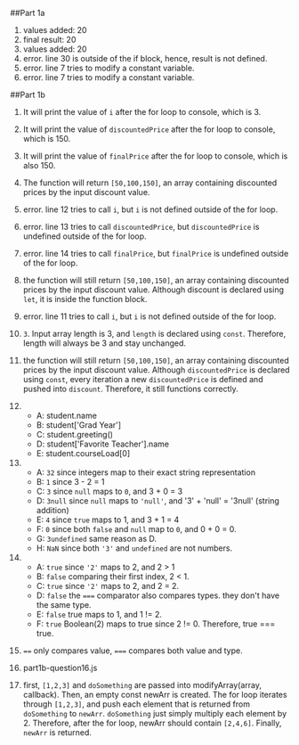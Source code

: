 ##Part 1a
1.  values added: 20
2.  final result: 20
3. values added: 20
4. error. line 30 is outside of the if block, hence, result is not defined.
5. error. line 7 tries to modify a constant variable.
6. error. line 7 tries to modify a constant variable.
  
##Part 1b
1. It will print the value of `i` after the for loop to console, which is 3. 
2. It will print the value of `discountedPrice` after the for loop to console, which is 150. 
3. It will print the value of `finalPrice` after the for loop to console, which is also 150. 
4. The function will return `[50,100,150]`, an array containing discounted prices by the input discount value. 
5. error. line 12 tries to call `i`, but `i` is not defined outside of the for loop. 
6. error. line 13 tries to call `discountedPrice`, but `discountedPrice` is undefined outside of the for loop. 
7. error. line 14 tries to call `finalPrice`, but `finalPrice` is undefined outside of the for loop. 
8. the function will still return `[50,100,150]`, an array containing discounted prices by the input discount value. Although discount is declared using `let`, it is inside the function block.
9. error. line 11 tries to call `i`, but `i` is not defined outside of the for loop. 
10. `3`. Input array length is 3, and `length` is declared using `const`. Therefore, length will always be 3 and stay unchanged. 
11. the function will still return `[50,100,150]`, an array containing discounted prices by the input discount value. Although `discountedPrice` is declared using `const`, every iteration a new `discountedPrice` is defined and pushed into `discount`. Therefore, it still functions correctly.
12. 
    - A: student.name 
    - B: student['Grad Year'] 
    - C: student.greeting() 
    - D: student['Favorite Teacher'].name  
    - E: student.courseLoad[0]  

13. 
    - A: `32`  since integers map to their exact string representation
    - B: `1`    since 3 - 2 = 1
    - C: `3`    since `null` maps to `0`, and 3 + 0 = 3
    - D: `3null`    since `null` maps to `'null'`, and '3' + 'null' = '3null' (string addition)
    - E: `4`    since `true` maps to 1, and 3 + 1 = 4
    - F: `0`    since both `false` and `null` map to `0`, and 0 + 0 = 0.
    - G: `3undefined`   same reason as D.
    - H: `NaN`  since both `'3'` and `undefined` are not numbers.

14. 
    - A: `true`     since `'2'` maps to 2, and 2 > 1
    - B: `false`    comparing their first index, 2 < 1.
    - C: `true`     since `'2'` maps to 2, and 2 = 2.
    - D: `false`    the `===` comparator also compares types. they don't have the same type.
    - E: `false`    true maps to 1, and 1 != 2.
    - F: `true`     Boolean(2) maps to true since 2 != 0. Therefore, true === true.

15. `==` only compares value, `===` compares both value and type. 
16. part1b-question16.js
17. first, `[1,2,3]` and `doSomething` are passed into modifyArray(array, callback). Then, an empty const newArr is created. The for loop iterates through `[1,2,3]`, and push each element that is returned from `doSomething` to `newArr`. `doSomething` just simply multiply each element by 2. Therefore, after the for loop, newArr should contain `[2,4,6]`. Finally, `newArr` is returned. 
    
 
